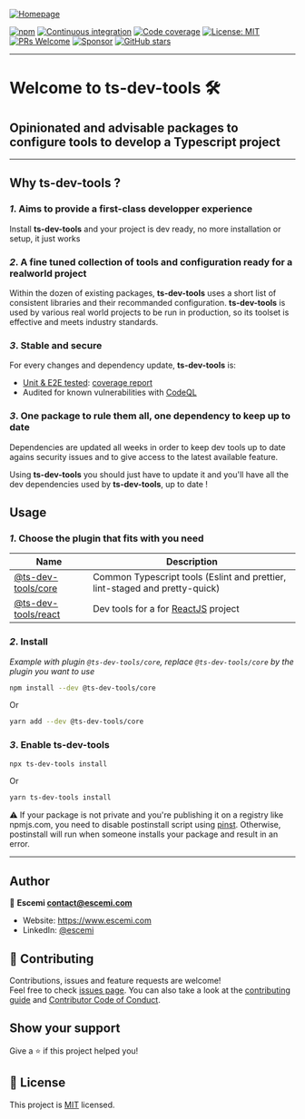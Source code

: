 [![Homepage](https://repository-images.githubusercontent.com/306680259/8d077b80-19cd-11eb-8625-f2b1a474d4a9)](https://github.com/escemi-tech/ts-dev-tools)

[![npm](https://img.shields.io/npm/v/@ts-dev-tools/core)](https://www.npmjs.com/search?q=%40ts-dev-tools)
[![Continuous integration](https://github.com/escemi-tech/ts-dev-tools/workflows/Continuous%20Integration/badge.svg)](https://github.com/escemi-tech/ts-dev-tools/actions?query=workflow%3A%22Continuous+Integration%22)
[![Code coverage](https://codecov.io/gh/escemi-tech/ts-dev-tools/branch/main/graph/badge.svg?token=mVB3P7BFzR)](https://codecov.io/gh/escemi-tech/ts-dev-tools)
[![License: MIT](https://img.shields.io/badge/License-MIT-yellow.svg)](LICENSE)
[![PRs Welcome](https://img.shields.io/badge/PRs-welcome-brightgreen.svg)](CONTRIBUTING)
[![Sponsor](https://img.shields.io/badge/%E2%9D%A4-Sponsor-ff69b4)](https://github.com/sponsors/neilime)
[![GitHub stars](https://img.shields.io/github/stars/escemi-tech/ts-dev-tools?logo=github)](https://github.com/escemi-tech/ts-dev-tools)

---

# Welcome to ts-dev-tools 🛠️

## Opinionated and advisable packages to configure tools to develop a Typescript project

---

## Why **ts-dev-tools** ?

### _1_. Aims to provide a first-class developper experience

Install **ts-dev-tools** and your project is dev ready, no more installation or setup, it just works

### _2_. A fine tuned collection of tools and configuration ready for a realworld project

Within the dozen of existing packages, **ts-dev-tools** uses a short list of consistent libraries and their recommanded configuration.
**ts-dev-tools** is used by various real world projects to be run in production, so its toolset is effective and meets industry standards.

### _3_. Stable and secure

For every changes and dependency update, **ts-dev-tools** is:

- [Unit & E2E tested](https://github.com/escemi-tech/ts-dev-tools/actions?query=workflow%3A%22Continuous+Integration%22): [coverage report](https://codecov.io/gh/escemi-tech/ts-dev-tools)
- Audited for known vulnerabilities with [CodeQL](https://github.com/escemi-tech/ts-dev-tools/security/code-scanning)

### _3_. One package to rule them all, one dependency to keep up to date

Dependencies are updated all weeks in order to keep dev tools up to date agains security issues and to give access to the latest available feature.

Using **ts-dev-tools** you should just have to update it and you'll have all the dev dependencies used by **ts-dev-tools**, up to date !

## Usage

### _1_. Choose the plugin that fits with you need

| Name                                                                                        | Description                                                                 |
| ------------------------------------------------------------------------------------------- | --------------------------------------------------------------------------- |
| [@ts-dev-tools/core](https://github.com/escemi-tech/ts-dev-tools/tree/main/packages/core)   | Common Typescript tools (Eslint and prettier, lint-staged and pretty-quick) |
| [@ts-dev-tools/react](https://github.com/escemi-tech/ts-dev-tools/tree/main/packages/react) | Dev tools for a for [ReactJS](https://reactjs.org/) project                 |

### _2_. Install

_Example with plugin `@ts-dev-tools/core`, replace `@ts-dev-tools/core` by the plugin you want to use_

```sh
npm install --dev @ts-dev-tools/core
```

Or

```sh
yarn add --dev @ts-dev-tools/core
```

### _3_. Enable ts-dev-tools

```sh
npx ts-dev-tools install
```

Or

```sh
yarn ts-dev-tools install
```

⚠️ If your package is not private and you're publishing it on a registry like npmjs.com, you need to disable postinstall script using [pinst](https://github.com/typicode/pinst). Otherwise, postinstall will run when someone installs your package and result in an error.

---

## Author

👤 **Escemi <contact@escemi.com>**

- Website: https://www.escemi.com
- LinkedIn: [@escemi](https://www.linkedin.com/company/escemi)

## 🤝 Contributing

Contributions, issues and feature requests are welcome!<br />Feel free to check [issues page](https://github.com/escemi-tech/ts-dev-tools/issues). You can also take a look at the [contributing guide](CONTRIBUTING) and [Contributor Code of Conduct](CODE-OF-CONDUCT.md).

## Show your support

Give a ⭐️ if this project helped you!

## 📝 License

This project is [MIT](LICENSE) licensed.

